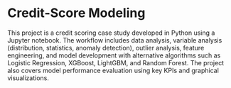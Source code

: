 # Credit-Score Modeling
This project is a credit scoring case study developed in Python using a Jupyter notebook. The workflow includes data analysis, variable analysis (distribution, statistics, anomaly detection), outlier analysis, feature engineering, and model development with alternative algorithms such as Logistic Regression, XGBoost, LightGBM, and Random Forest. The project also covers model performance evaluation using key KPIs and graphical visualizations.
